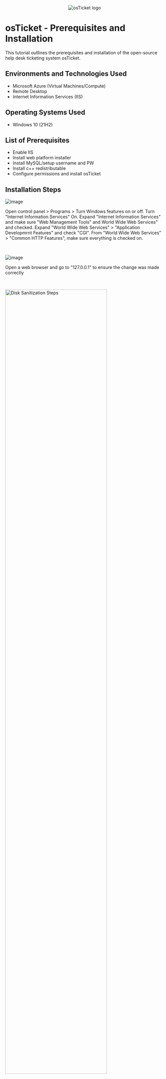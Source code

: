 <p align="center">
<img src="https://i.imgur.com/Clzj7Xs.png" alt="osTicket logo"/>
</p>

<h1>osTicket - Prerequisites and Installation</h1>
This tutorial outlines the prerequisites and installation of the open-source help desk ticketing system osTicket.<br />

<h2>Environments and Technologies Used</h2>

- Microsoft Azure (Virtual Machines/Compute)
- Remote Desktop
- Internet Information Services (IIS)

<h2>Operating Systems Used </h2>

- Windows 10</b> (21H2)

<h2>List of Prerequisites</h2>

- Enable IIS
- Install web platform installer
- Install MySQL/setup username and PW
- Install c++ redistributable
- Configure permissions and install osTicket

<h2>Installation Steps</h2>

![image](https://github.com/Buddkyle/osticket-prereqs/assets/149748803/c11b01a0-3766-46b5-b639-1c98d8f79c40)

</p>
<p>
Open control panel > Programs > Turn Windows features on or off. Turn "Internet Information Services" On. Expand "Internet Information Services" and make sure "Web Management Tools" and World Wide Web Services" and checked. Expand "World Wide Web Services" > "Application Developmrnt Features" and check "CGI".
  From "World Wide Web Services" > "Common HTTP Features", make sure everything is checked on.
</p>
<br />

![image](https://github.com/Buddkyle/osticket-prereqs/assets/149748803/2f34c31c-197f-40e3-b7f9-1329f568d3ab)

</p>
<p>
Open a web browser and go to "127.0.0.1" to ensure the change was made correctly
</p>
<br />

<p>
<img src="https://i.imgur.com/DJmEXEB.png" height="80%" width="80%" alt="Disk Sanitization Steps"/>
</p>
<p>
Lorem ipsum dolor sit amet, consectetur adipiscing elit, sed do eiusmod tempor incididunt ut labore et dolore magna aliqua. Ut enim ad minim veniam, quis nostrud exercitation ullamco laboris nisi ut aliquip ex ea commodo consequat. Duis aute irure dolor in reprehenderit in voluptate velit esse cillum dolore eu fugiat nulla pariatur.
</p>
<br />
